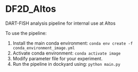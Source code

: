 # DF2D_Altos
DART-FISH analysis pipeline for internal use at Altos

To use the pipeline:
1. Install the main conda environment: `conda env create -f conda_environment_image.yml`
2. Activate conda environment: `conda activate image`
3. Modify parameter file for your experiment.
4. Run the pipeline in dockyard using: `python main.py`

